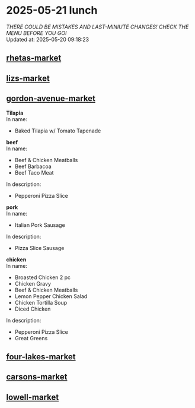 # 2025-05-21 lunch  
*THERE COULD BE MISTAKES AND LAST-MINIUTE CHANGES! CHECK THE MENU BEFORE YOU GO!*  
Updated at: 2025-05-20 09:18:23  
## [rhetas-market](https://wisc-housingdining.nutrislice.com/menu/rhetas-market/lunch/2025-05-21)  
## [lizs-market](https://wisc-housingdining.nutrislice.com/menu/lizs-market/lunch/2025-05-21)  
## [gordon-avenue-market](https://wisc-housingdining.nutrislice.com/menu/gordon-avenue-market/lunch/2025-05-21)  
**Tilapia**  
In name:   
 - Baked Tilapia w/ Tomato Tapenade  
  
**beef**  
In name:   
 - Beef & Chicken Meatballs  
 - Beef Barbacoa  
 - Beef Taco Meat  
  
In description:   
 - Pepperoni Pizza Slice  
  
**pork**  
In name:   
 - Italian Pork Sausage  
  
In description:   
 - Pizza Slice Sausage  
  
**chicken**  
In name:   
 - Broasted Chicken 2 pc  
 - Chicken Gravy  
 - Beef & Chicken Meatballs  
 - Lemon Pepper Chicken Salad  
 - Chicken Tortilla Soup  
 - Diced Chicken  
  
In description:   
 - Pepperoni Pizza Slice  
 - Great Greens  
  
## [four-lakes-market](https://wisc-housingdining.nutrislice.com/menu/four-lakes-market/lunch/2025-05-21)  
## [carsons-market](https://wisc-housingdining.nutrislice.com/menu/carsons-market/lunch/2025-05-21)  
## [lowell-market](https://wisc-housingdining.nutrislice.com/menu/lowell-market/lunch/2025-05-21)  
  
